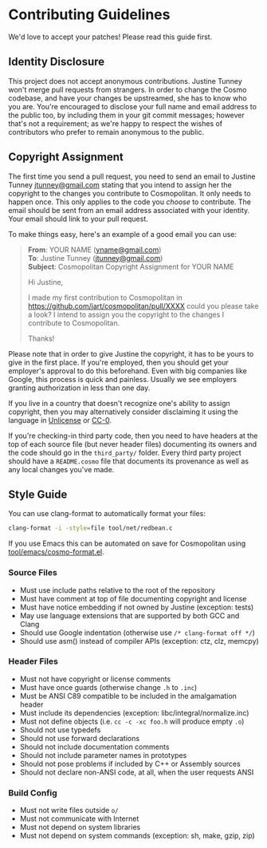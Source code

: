 # Contributing Guidelines

We'd love to accept your patches! Please read this guide first.

## Identity Disclosure

This project does not accept anonymous contributions. Justine Tunney
won't merge pull requests from strangers. In order to change the Cosmo
codebase, and have your changes be upstreamed, she has to know who you
are. You're encouraged to disclose your full name and email address to
the public too, by including them in your git commit messages; however
that's not a requirement; as we're happy to respect the wishes of
contributors who prefer to remain anonymous to the public.

## Copyright Assignment

The first time you send a pull request, you need to send an email to
Justine Tunney <jtunney@gmail.com> stating that you intend to assign her
the copyright to the changes you contribute to Cosmopolitan. It only
needs to happen once. This only applies to the code you *choose* to
contribute. The email should be sent from an email address associated
with your identity. Your email should link to your pull request.

To make things easy, here's an example of a good email you can use:

> **From**: YOUR NAME (yname@gmail.com)  
> **To**: Justine Tunney (jtunney@gmail.com)  
> **Subject**: Cosmopolitan Copyright Assignment for YOUR NAME
>
> Hi Justine,
>
> I made my first contribution to Cosmopolitan in
> https://github.com/jart/cosmopolitan/pull/XXXX could you please take a
> look? I intend to assign you the copyright to the changes I contribute
> to Cosmopolitan.
>
> Thanks!

Please note that in order to give Justine the copyright, it has to be
yours to give in the first place. If you're employed, then you should
get your employer's approval to do this beforehand. Even with big
companies like Google, this process is quick and painless. Usually we
see employers granting authorization in less than one day.

If you live in a country that doesn't recognize one's ability to assign
copyright, then you may alternatively consider disclaiming it using the
language in [Unlicense](https://unlicense.org) or
[CC-0](http://creativecommons.org/share-your-work/public-domain/cc0).

If you're checking-in third party code, then you need to have headers at
the top of each source file (but never header files) documenting its
owners and the code should go in the `third_party/` folder. Every third
party project should have a `README.cosmo` file that documents its
provenance as well as any local changes you've made.

## Style Guide

You can use clang-format to automatically format your files:

```sh
clang-format -i -style=file tool/net/redbean.c
```

If you use Emacs this can be automated on save for Cosmopolitan using
[tool/emacs/cosmo-format.el]([tool/emacs/cosmo-format.el]).

### Source Files

- Must use include paths relative to the root of the repository
- Must have comment at top of file documenting copyright and license
- Must have notice embedding if not owned by Justine (exception: tests)
- May use language extensions that are supported by both GCC and Clang
- Should use Google indentation (otherwise use `/* clang-format off */`)
- Should use asm() instead of compiler APIs (exception: ctz, clz, memcpy)

### Header Files

- Must not have copyright or license comments
- Must have once guards (otherwise change `.h` to `.inc`)
- Must be ANSI C89 compatible to be included in the amalgamation header
- Must include its dependencies (exception: libc/integral/normalize.inc)
- Must not define objects (i.e. `cc -c -xc foo.h` will produce empty `.o`)
- Should not use typedefs
- Should not use forward declarations
- Should not include documentation comments
- Should not include parameter names in prototypes
- Should not pose problems if included by C++ or Assembly sources
- Should not declare non-ANSI code, at all, when the user requests ANSI

### Build Config

- Must not write files outside `o/`
- Must not communicate with Internet
- Must not depend on system libraries
- Must not depend on system commands (exception: sh, make, gzip, zip)
